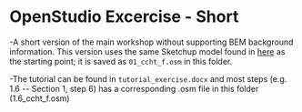 # OpenStudio Excercise - Short
-A short version of the main workshop without supporting BEM background information. This version uses the same Sketchup model found in [here](https://github.com/edwardv720/os_workshop/tree/main/OS_exercises/sketchup) as the starting point; it is saved as `01_ccht_f.osm` in this folder. 

-The tutorial can be found in `tutorial_exercise.docx` and most steps (e.g. 1.6 -- Section 1, step 6) has a corresponding .osm file in this folder (1.6_ccht_f.osm)

